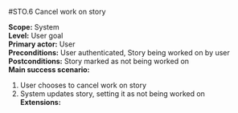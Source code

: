 #STO.6 Cancel work on story

**Scope:** System  
**Level:** User goal  
**Primary actor:** User  
**Preconditions:** User authenticated, Story being worked on by user  
**Postconditions:** Story marked as not being worked on  
**Main success scenario:**  
1. User chooses to cancel work on story  
2. System updates story, setting it as not being worked on  
**Extensions:**  
